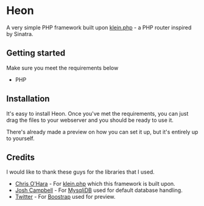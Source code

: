 Heon
====

A very simple PHP framework built upon [klein.php](https://github.com/chriso/klein.php) - a PHP router inspired by Sinatra.

## Getting started

Make sure you meet the requirements below

* PHP

## Installation

It's easy to install Heon. Once you've met the requirements, you can just drag the files to your webserver and you should be ready to use it.

There's already made a preview on how you can set it up, but it's entirely up to yourself.

## Credits

I would like to thank these guys for the libraries that I used.

* [Chris O'Hara](https://github.com/chriso "Chris O'Hara") - For [klein.php](https://github.com/chriso/klein.php) which this framework is built upon.
* [Josh Campbell](https://github.com/ajillion "Josh Campbell") - For [MysqliDB](https://github.com/ajillion/PHP-MySQLi-Database-Class) used for default database handling.
* [Twitter](https://github.com/twitter "Twitter") - For [Boostrap](http://twitter.github.com/bootstrap/) used for preview.